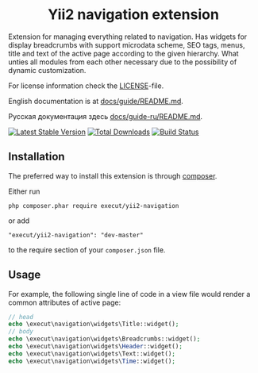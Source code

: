 <p align="center">
    <h1 align="center">Yii2 navigation extension</h1>
</p>

Extension for managing everything related to navigation. Has widgets for display breadcrumbs with support microdata scheme, 
SEO tags, menus, title and text of the active page according to the given hierarchy. What unties all modules from each other
  necessary due to the possibility of dynamic customization.

For license information check the [LICENSE](LICENSE.md)-file.

English documentation is at [docs/guide/README.md](https://github.com/execut/yii2-navigation/blob/master/docs/guide/README.md).

Русская документация здесь [docs/guide-ru/README.md](https://github.com/execut/yii2-navigation/blob/master/docs/guide-ru/README.md).

[![Latest Stable Version](https://poser.pugx.org/execut/yii2-navigation/v/stable.png)](https://packagist.org/packages/execut/yii2-navigation)
[![Total Downloads](https://poser.pugx.org/execut/yii2-navigation/downloads.png)](https://packagist.org/packages/execut/yii2-navigation)
[![Build Status](https://travis-ci.com/execut/yii2-navigation.svg?branch=master)](https://travis-ci.com/yiisoft/execut/yii2-navigation)


Installation
------------

The preferred way to install this extension is through [composer](http://getcomposer.org/download/).

Either run

```
php composer.phar require execut/yii2-navigation
```

or add

```
"execut/yii2-navigation": "dev-master"
```

to the require section of your `composer.json` file.

Usage
----

For example, the following
single line of code in a view file would render a common attributes of active page:

```php
// head
echo \execut\navigation\widgets\Title::widget();
// body
echo \execut\navigation\widgets\Breadcrumbs::widget();
echo \execut\navigation\widgets\Header::widget();
echo \execut\navigation\widgets\Text::widget();
echo \execut\navigation\widgets\Time::widget();
```
